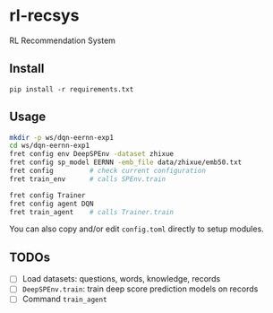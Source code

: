 # rl-recsys
RL Recommendation System

## Install
```
pip install -r requirements.txt
```

## Usage

```sh
mkdir -p ws/dqn-eernn-exp1
cd ws/dqn-eernn-exp1
fret config env DeepSPEnv -dataset zhixue
fret config sp_model EERNN -emb_file data/zhixue/emb50.txt
fret config         # check current configuration
fret train_env      # calls SPEnv.train

fret config Trainer
fret config agent DQN
fret train_agent    # calls Trainer.train
```

You can also copy and/or edit `config.toml` directly to setup modules.


## TODOs
-[ ] Load datasets: questions, words, knowledge, records
-[ ] `DeepSPEnv.train`: train deep score prediction models on records
-[ ] Command `train_agent`

